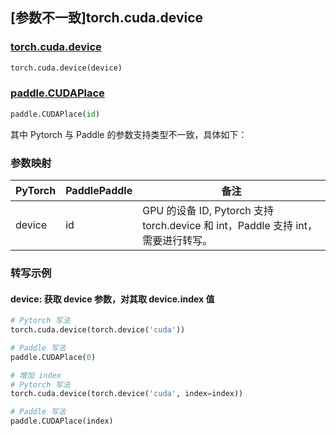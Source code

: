 ## [参数不一致]torch.cuda.device

### [torch.cuda.device](https://pytorch.org/docs/stable/generated/torch.cuda.device.html#torch.cuda.device)

```python
torch.cuda.device(device)
```

### [paddle.CUDAPlace](https://www.paddlepaddle.org.cn/documentation/docs/zh/develop/api/paddle/CUDAPlace_cn.html)

```python
paddle.CUDAPlace(id)
```

其中 Pytorch 与 Paddle 的参数支持类型不一致，具体如下：

### 参数映射

| PyTorch | PaddlePaddle | 备注                                                                             |
| ------- | ------------ | -------------------------------------------------------------------------------- |
| device  | id           | GPU 的设备 ID, Pytorch 支持 torch.device 和 int，Paddle 支持 int，需要进行转写。 |

### 转写示例

#### device: 获取 device 参数，对其取 device.index 值

```python
# Pytorch 写法
torch.cuda.device(torch.device('cuda'))

# Paddle 写法
paddle.CUDAPlace(0)

# 增加 index
# Pytorch 写法
torch.cuda.device(torch.device('cuda', index=index))

# Paddle 写法
paddle.CUDAPlace(index)
```
